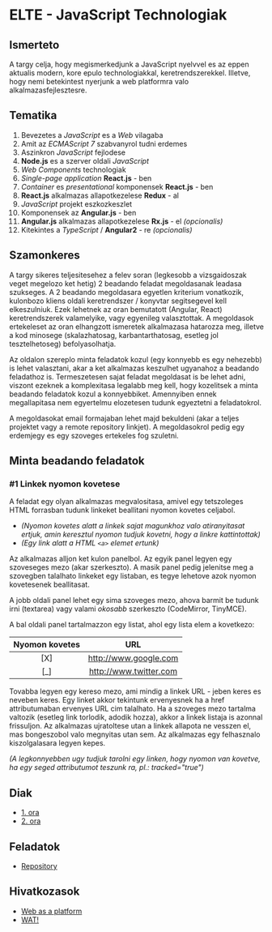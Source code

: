 # **ELTE - JavaScript Technologiak**

## Ismerteto

A targy celja, hogy megismerkedjunk a JavaScript nyelvvel es az eppen aktualis modern, kore epulo technologiakkal, keretrendszerekkel.
Illetve, hogy nemi betekintest nyerjunk a web platformra valo alkalmazasfejlesztesre.

## Tematika

1. Bevezetes a *JavaScript* es a *Web* vilagaba
2. Amit az *ECMAScript 7* szabvanyrol tudni erdemes
3. Aszinkron *JavaScript* fejlodese
4. **Node.js** es a szerver oldali *JavaScript*
5. *Web Components* technologiak
6. *Single-page application* **React.js** - ben
8. *Container* es *presentational* komponensek **React.js** - ben
7. **React.js** alkalmazas allapotkezelese **Redux** - al
8. *JavaScript* projekt eszkozkeszlet
9. Komponensek az **Angular.js** - ben
10. **Angular.js** alkalmazas allapotkezelese **Rx.js** - el *(opcionalis)*
11. Kitekintes a *TypeScript* / **Angular2** - re *(opcionalis)*

## Szamonkeres

A targy sikeres teljesitesehez a felev soran (legkesobb a vizsgaidoszak veget megelozo ket hetig) 2 beadando feladat megoldasanak leadasa szukseges.
A 2 beadando megoldasara egyetlen kriterium vonatkozik, kulonbozo kliens oldali keretrendszer / konyvtar segitsegevel kell elkeszulniuk.
Ezek lehetnek az oran bemutatott (Angular, React) keretrendszerek valamelyike, vagy egyenileg valasztottak.
A megoldasok ertekeleset az oran elhangzott ismeretek alkalmazasa hatarozza meg, illetve a kod minosege (skalazhatosag, karbantarthatosag, esetleg jol tesztelhetoseg) befolyasolhatja.

Az oldalon szereplo minta feladatok kozul (egy konnyebb es egy nehezebb) is lehet valasztani, akar a ket alkalmazas keszulhet
ugyanahoz a beadando feladathoz is. Termeszetesen sajat feladat megoldasat is be lehet adni, viszont ezeknek a komplexitasa legalabb
meg kell, hogy kozelitsek a minta beadando feladatok kozul a konnyebbiket.
Amennyiben ennek megallapitasa nem egyertelmu elozetesen tudunk egyeztetni a feladatokrol.

A megoldasokat email formajaban lehet majd bekuldeni (akar a teljes projektet vagy a remote repository linkjet).
A megoldasokrol pedig egy erdemjegy es egy szoveges ertekeles fog szuletni.

## Minta beadando feladatok

### #1 Linkek nyomon kovetese

A feladat egy olyan alkalmazas megvalositasa, amivel egy tetszoleges HTML forrasban tudunk linkeket beallitani nyomon kovetes celjabol.
* *(Nyomon kovetes alatt a linkek sajat magunkhoz valo atiranyitasat ertjuk, amin keresztul nyomon tudjuk kovetni, hogy a linkre kattintottak)*
* *(Egy link alatt a HTML ```<a>``` elemet ertunk)*

Az alkalmazas alljon ket kulon panelbol. Az egyik panel legyen egy szoveseges mezo (akar szerkeszto). A masik panel pedig jelenitse meg a szovegben talalhato
linkeket egy listaban, es tegye lehetove azok nyomon kovetesenek beallitasat.

A jobb oldali panel lehet egy sima szoveges mezo, ahova barmit be tudunk irni (textarea) vagy valami *okosabb* szerkeszto (CodeMirror, TinyMCE).

A bal oldali panel tartalmazzon egy listat, ahol egy lista elem a kovetkezo:

Nyomon kovetes | URL |
:--------------:|:---:|
[X] | http://www.google.com
[_] | http://www.twitter.com

Tovabba legyen egy kereso mezo, ami mindig a linkek URL - jeben keres es neveben keres. Egy linket akkor tekintunk ervenyesnek
ha a href attributumaban ervenyes URL cim talalhato.
Ha a szoveges mezo tartalma valtozik (esetleg link torlodik, adodik hozza), akkor a linkek listaja is azonnal frissuljon.
Az alkalmazas ujratoltese utan a linkek allapota ne vesszen el, mas bongeszobol valo megnyitas utan sem.
Az alkalmazas egy felhasznalo kiszolgalasara legyen kepes.

*(A legkonnyebben ugy tudjuk tarolni egy linken, hogy nyomon van kovetve, ha egy seged attributumot teszunk ra, pl.: tracked="true")*

## Diak

* [1. ora](https://slides.com/robertberetka/jstech/live#/0)
* [2. ora](https://slides.com/robertberetka/jstech-14/live#/)

## Feladatok

* [Repository](https://github.com/stoiet/elte-jstech-exercises)

## Hivatkozasok
* [Web as a platform](http://www.2ality.com/2010/12/web-as-application-platform-latest.html)
* [WAT!](https://www.destroyallsoftware.com/talks/wat)
